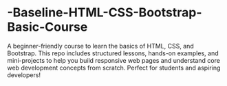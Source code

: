 # -Baseline-HTML-CSS-Bootstrap-Basic-Course
A beginner-friendly course to learn the basics of HTML, CSS, and Bootstrap. This repo includes structured lessons, hands-on examples, and mini-projects to help you build responsive web pages and understand core web development concepts from scratch. Perfect for students and aspiring developers!
